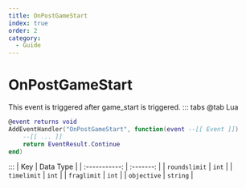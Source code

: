 ```yaml
---
title: OnPostGameStart
index: true
order: 2
category:
  - Guide
---
```


# OnPostGameStart
This event is triggered after game_start is triggered.
::: tabs
@tab Lua
```lua
@event returns void
AddEventHandler("OnPostGameStart", function(event --[[ Event ]])
    --[[ ... ]]
    return EventResult.Continue
end)
```

:::
|      Key      | Data Type |
| :-----------: | :-------: |
| `roundslimit` |   `int`   |
|  `timelimit`  |   `int`   |
|  `fraglimit`  |   `int`   |
|  `objective`  |  `string` |